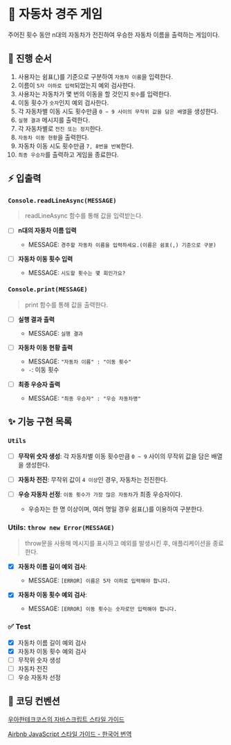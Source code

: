 # 📝 자동차 경주 게임

주어진 횟수 동안 n대의 자동차가 전진하여 우승한 자동차 이름을 출력하는 게임이다.

## 🚩 진행 순서

1. 사용자는 쉼표(,)를 기준으로 구분하여 `자동차 이름`을 입력한다.
2. 이름이 `5자 이하로 입력`되었는지 예외 검사한다.
3. 사용자는 자동차가 몇 번의 이동을 할 것인지 `횟수`를 입력한다.
4. 이동 횟수가 `숫자`인지 예외 검사한다.
5. 각 자동차별 이동 시도 횟수만큼 `0 ~ 9 사이의 무작위 값을 담은 배열`을 생성한다.
6. `실행 결과` 메시지를 출력한다.
7. 각 자동차별로 `전진 또는 정지`한다.
8. `자동차 이동 현황`을 출력한다.
9. 자동차 이동 시도 횟수만큼 `7, 8번을 반복`한다.
10. `최종 우승자`를 출력하고 게임을 종료한다.

## ⚡️ 입출력

### `Console.readLineAsync(MESSAGE)`

> readLineAsync 함수를 통해 값을 입력받는다.

- [ ] **n대의 자동차 이름 입력**
  - MESSAGE: `경주할 자동차 이름을 입력하세요.(이름은 쉼표(,) 기준으로 구분)`
- [ ] **자동차 이동 횟수 입력**

  - MESSAGE: `시도할 횟수는 몇 회인가요?`

### `Console.print(MESSAGE)`

> print 함수를 통해 값을 출력한다.

- [ ] **실행 결과 출력**
  - MESSAGE: `실행 결과`
- [ ] **자동차 이동 현황 출력**
  - MESSAGE: `"자동차 이름" : "이동 횟수"`
  - `-`: 이동 횟수
- [ ] **최종 우승자 출력**

  - MESSAGE: `"최종 우승자" : "우승 자동차명"`

## ✨ 기능 구현 목록

### `Utils`

- [ ] **무작위 숫자 생성**: 각 자동차별 이동 횟수만큼 `0 ~ 9` 사이의 무작위 값을 담은 배열을 생성한다.
- [ ] **자동차 전진**: 무작위 값이 `4 이상`인 경우, 자동차는 전진한다.
- [ ] **우승 자동차 선정**: `이동 횟수가 가장 많은 자동차`가 최종 우승자이다.

  - 우승자는 한 명 이상이며, 여러 명일 경우 쉼표(,)를 이용하여 구분한다.

### Utils: `throw new Error(MESSAGE)`

> throw문을 사용해 메시지를 표시하고 예외를 발생시킨 후, 애플리케이션을 종료한다.

- [x] **자동차 이름 길이 예외 검사**:
  - MESSAGE: `[ERROR] 이름은 5자 이하로 입력해야 합니다.`
- [x] **자동차 이동 횟수 예외 검사**:

  - MESSAGE: `[ERROR] 이동 횟수는 숫자로만 입력해야 합니다.`

### ✅ Test

- [x] 자동차 이름 길이 예외 검사
- [x] 자동차 이동 횟수 예외 검사
- [ ] 무작위 숫자 생성
- [ ] 자동차 전진
- [ ] 우승 자동차 선정

## 🎨 코딩 컨벤션

[우아한테크코스의 자바스크립트 스타일 가이드](https://github.com/woowacourse/woowacourse-docs/tree/main/styleguide/javascript)

[Airbnb JavaScript 스타일 가이드 - 한국어 번역](https://github.com/ParkSB/javascript-style-guide)
